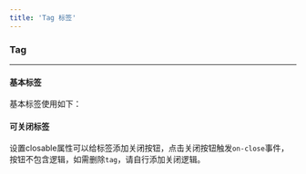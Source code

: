 ```yaml
---
title: 'Tag 标签'
---
```


### Tag
---- 

#### 基本标签

基本标签使用如下：

<m-tag></m-tag>

#### 可关闭标签

设置closable属性可以给标签添加关闭按钮，点击关闭按钮触发```on-close```事件，按钮不包含逻辑，如需删除```tag```，请自行添加关闭逻辑。

<m-tag-close></m-tag-close>

